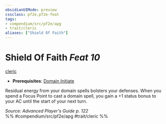 ```yaml
---
obsidianUIMode: preview
cssclass: pf2e,pf2e-feat
tags:
- compendium/src/pf2e/apg
- trait/cleric
aliases: ["Shield Of Faith"]
---
```

# Shield Of Faith  *Feat 10*  
[cleric](Reference/Rules/Traits/cleric.md "Cleric Class Trait")  

- **Prerequisites**: [Domain Initiate](domain-initiate.md)

Residual energy from your domain spells bolsters your defenses. When you spend a Focus Point to cast a domain spell, you gain a +1 status bonus to your AC until the start of your next turn.

*Source: Advanced Player's Guide p. 122*  
%% #compendium/src/pf2e/apg #trait/cleric %%